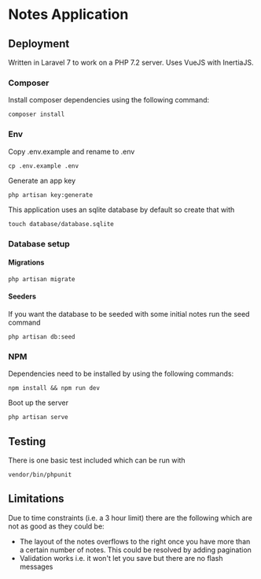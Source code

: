 # Notes Application

## Deployment

Written in Laravel 7 to work on a PHP 7.2 server. Uses VueJS with InertiaJS.

### Composer
Install composer dependencies using the following command:

```
composer install
```

### Env
Copy .env.example and rename to .env

```
cp .env.example .env
```

Generate an app key

```
php artisan key:generate
```

This application uses an sqlite database by default so create that with

```
touch database/database.sqlite
```

### Database setup

#### Migrations
```
php artisan migrate
```

#### Seeders
If you want the database to be seeded with some initial notes run the seed command
```
php artisan db:seed
```

### NPM
Dependencies need to be installed by using the following commands:
```
npm install && npm run dev
```

Boot up the server
```
php artisan serve
```

## Testing
There is one basic test included which can be run with
```
vendor/bin/phpunit
```

## Limitations
Due to time constraints (i.e. a 3 hour limit) there are the following which are not as good as they could be:
- The layout of the notes overflows to the right once you have more than a certain number of notes. This could be resolved by adding pagination
- Validation works i.e. it won't let you save but there are no flash messages
